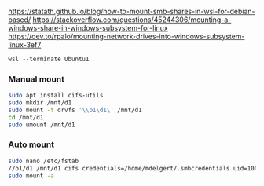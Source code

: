 https://statath.github.io/blog/how-to-mount-smb-shares-in-wsl-for-debian-based/
https://stackoverflow.com/questions/45244306/mounting-a-windows-share-in-windows-subsystem-for-linux
https://dev.to/rpalo/mounting-network-drives-into-windows-subsystem-linux-3ef7

```ps
wsl --terminate Ubuntu1
```

### Manual mount
```bash
sudo apt install cifs-utils
sudo mkdir /mnt/d1
sudo mount -t drvfs '\\b1\d1\' /mnt/d1
cd /mnt/d1
sudo umount /mnt/d1
```

### Auto mount
```bash
sudo nano /etc/fstab
//b1/d1 /mnt/d1 cifs credentials=/home/mdelgert/.smbcredentials uid=1000 gid=1000 file_mode=0664 dir_mode=0775 _netdev 0 0
sudo mount -a
```
